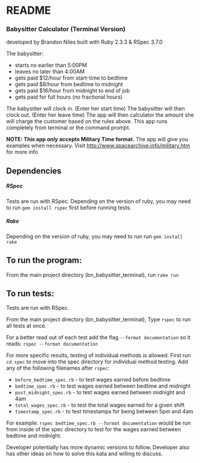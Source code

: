 # README
### Babysitter Calculator (Terminal Version)
developed by Brandon Niles
built with Ruby 2.3.3 & RSpec 3.7.0


The babysitter:

- starts no earlier than 5:00PM
- leaves no later than 4:00AM
- gets paid $12/hour from start-time to bedtime
- gets paid $8/hour from bedtime to midnight
- gets paid $16/hour from midnight to end of job
- gets paid for full hours (no fractional hours)

The babysitter will clock in.         (Enter her start time)
The babysitter will then clock out.   (Enter her leave time)
The app will then calculator the amount she will charge the customer based on the rules above.
This app runs completely from terminal or the command prompt.

**NOTE: This app _only_ accepts Military Time format.**
The app will give you examples when necessary.
Visit http://www.spacearchive.info/military.htm for more info

## Dependencies

##### RSpec
Tests are run with RSpec. Depending on the version of ruby, you may need to run
`gem install rspec` first before running tests.

##### Rake
Depending on the version of ruby, you may need to run
run `gem install rake`

## To run the program:

From the main project directory (bn_babysitter_terminal), run `rake run`

## To run tests:

Tests are run with RSpec.

From the main project directory (bn_babysitter_terminal),
Type `rspec` to run all tests at once.

For a better read out of each test add the flag `--format documentation`
so it reads: `rspec --format documentation`

For more specific results, testing of individual methods is allowed.
First run `cd spec` to move into the spec directory for individual method testing.
Add any of the following filenames after `rspec`:

* `before_bedtime_spec.rb` - to test wages earned before bedtime
* `bedtime_spec.rb` - to test wages earned between bedtime and midnight
* `post_midnight_spec.rb` - to test wages earned between midnight and 4am
* `total_wages_spec.rb` - to test the total wages earned for a given shift
* `timestamp_spec.rb` - to test timestamps for being between 5pm and 4am

For example:
`rspec bedtime_spec.rb --format documentation` would be run from inside of the spec directory to test for the wages earned between bedtime and midnight.

Developer potentially has more dynamic versions to follow.
Developer also has other ideas on how to solve this kata and willing to discuss.
